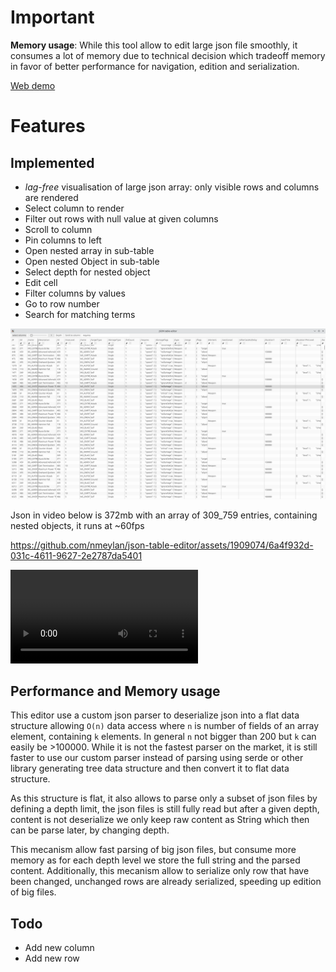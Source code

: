 # Important
**Memory usage**: While this tool allow to edit large json file smoothly, it consumes a lot of memory due to technical decision which tradeoff memory in favor of better performance for navigation, edition and serialization.

[Web demo](https://nmeylan.github.io/json-table-editor/web/) 

# Features
## Implemented
- *lag-free* visualisation of large json array: only visible rows and columns are rendered
- Select column to render
- Filter out rows with null value at given columns
- Scroll to column
- Pin columns to left
- Open nested array in sub-table
- Open nested Object in sub-table
- Select depth for nested object
- Edit cell
- Filter columns by values
- Go to row number
- Search for matching terms

![](.github/json-editor.png)

Json in video below is 372mb with an array of 309_759 entries, containing nested objects, it runs at ~60fps


https://github.com/nmeylan/json-table-editor/assets/1909074/6a4f932d-031c-4611-9627-2e2787da5401


![view demo video](https://github.com/nmeylan/json-table-editor/blob/master/github/json-table-editor-alpha-2024-06-23.mp4)


## Performance and Memory usage
This editor use a custom json parser to deserialize json into a flat data structure allowing `O(n)` data access where `n` is number of fields of an array element, containing `k` elements. In general `n` not bigger than 200 but `k` can easily be >100000. 
While it is not the fastest parser on the market, it is still faster to use our custom parser instead of parsing using serde or other library generating tree data structure and then convert it to flat data structure. 

As this structure is flat, it also allows to parse only a subset of json files by defining a depth limit, the json files is still fully read but after a given depth, 
content is not deserialize we only keep raw content as String which then can be parse later, by changing depth.

This mecanism allow fast parsing of big json files, but consume more memory as for each depth level we store the full string and the parsed content.
Additionally, this mecanism allow to serialize only row that have been changed, unchanged rows are already serialized, speeding up edition of big files.

## Todo
- Add new column
- Add new row
